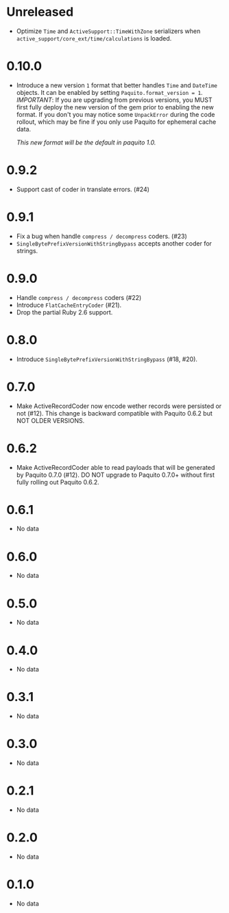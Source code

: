 # Unreleased

* Optimize `Time` and `ActiveSupport::TimeWithZone` serializers when `active_support/core_ext/time/calculations` is loaded.

# 0.10.0

* Introduce a new version `1` format that better handles `Time` and `DateTime` objects. It can be enabled by setting `Paquito.format_version = 1`.
  *IMPORTANT*: If you are upgrading from previous versions, you MUST first fully deploy the new version of the gem prior to enabling the new format.
  If you don't you may notice some `UnpackError` during the code rollout, which may be fine if you only use Paquito for ephemeral cache data.

  *This new format will be the default in paquito 1.0.*

# 0.9.2

* Support cast of coder in translate errors. (#24)

# 0.9.1

* Fix a bug when handle `compress / decompress` coders. (#23)
* `SingleBytePrefixVersionWithStringBypass` accepts another coder for strings.

# 0.9.0

* Handle `compress / decompress` coders (#22)
* Introduce `FlatCacheEntryCoder` (#21).
* Drop the partial Ruby 2.6 support.

# 0.8.0

* Introduce `SingleBytePrefixVersionWithStringBypass` (#18, #20).

# 0.7.0

* Make ActiveRecordCoder now encode wether records were persisted or not (#12).
  This change is backward compatible with Paquito 0.6.2 but NOT OLDER VERSIONS.

# 0.6.2

* Make ActiveRecordCoder able to read payloads that will be generated by Paquito 0.7.0 (#12).
  DO NOT upgrade to Paquito 0.7.0+ without first fully rolling out Paquito 0.6.2.

# 0.6.1

* No data

# 0.6.0

* No data

# 0.5.0

* No data

# 0.4.0

* No data

# 0.3.1

* No data

# 0.3.0

* No data

# 0.2.1

* No data

# 0.2.0

* No data

# 0.1.0

* No data
